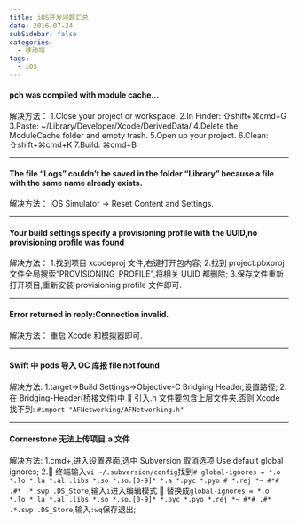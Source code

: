 ```yaml
---
title: iOS开发问题汇总
date: 2016-07-24
subSidebar: false
categories:
  - 移动端
tags:
  - iOS
---
```


#### pch was compiled with module cache...

解决方法：
1.Close your project or workspace.
2.In Finder: ⇧shift+⌘cmd+G
3.Paste: ~/Library/Developer/Xcode/DerivedData/
4.Delete the ModuleCache folder and empty trash.
5.Open up your project.
6.Clean: ⇧shift+⌘cmd+K
7.Build: ⌘cmd+B

---

#### The file “Logs” couldn’t be saved in the folder “Library” because a file with the same name already exists.

解决方法：
iOS Simulator -> Reset Content and Settings.

---

#### Your build settings specify a provisioning profile with the UUID,no provisioning profile was found

解决方法： 1.找到项目 xcodeproj 文件,右键打开包内容; 2.找到 project.pbxproj 文件全局搜索“PROVISIONING_PROFILE",将相关 UUID 都删除; 3.保存文件重新打开项目,重新安装 provisioning profile 文件即可.

---

#### Error returned in reply:Connection invalid.

解决方法：
重启 Xcode 和模拟器即可.

---

#### Swift 中 pods 导入 OC 库报 file not found

解决方法:
1.target->Build Settings->Objective-C Bridging Header,设置路径; 2.在 Bridging-Header(桥接文件)中  引入.h 文件要包含上层文件夹,否则 Xcode 找不到: `#import "AFNetworking/AFNetworking.h"`

---

#### Cornerstone 无法上传项目.a 文件

解决方法:
1.cmd+,进入设置界面,选中 Subversion 取消选项 Use default global ignores;
2. 终端输入`vi ~/.subversion/config`找到`# global-ignores = *.o *.lo *.la *.al .libs *.so *.so.[0-9]* *.a *.pyc *.pyo # *.rej *~ #*# .#* .*.swp .DS_Store`,输入`i`进入编辑模式  替换成`global-ignores = *.o *.lo *.la *.al .libs *.so *.so.[0-9]* *.pyc *.pyo *.rej *~ #*# .#* .*.swp .DS_Store`,输入`:wq`保存退出;
